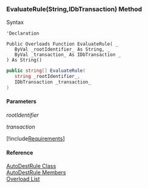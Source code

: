 ﻿### EvaluateRule(String,IDbTransaction) Method

Syntax

```vbnet
'Declaration

Public Overloads Function EvaluateRule( _
   ByVal _rootIdentifier_ As String, _
   ByVal _transaction_ As IDbTransaction _
) As String()
```

```csharp
public string[] EvaluateRule( 
   string _rootIdentifier_,
   IDbTransaction _transaction_
)
```

#### Parameters

_rootIdentifier_

_transaction_

[!include[Requirements](../partials/requirements.md)]

#### Reference

[AutoDestRule Class](fcSDK~FChoice.Foundation.Clarify.AutoDest.AutoDestRule.md)  
[AutoDestRule Members](fcSDK~FChoice.Foundation.Clarify.AutoDest.AutoDestRule_members.md)  
[Overload List](fcSDK~FChoice.Foundation.Clarify.AutoDest.AutoDestRule~EvaluateRule.md)